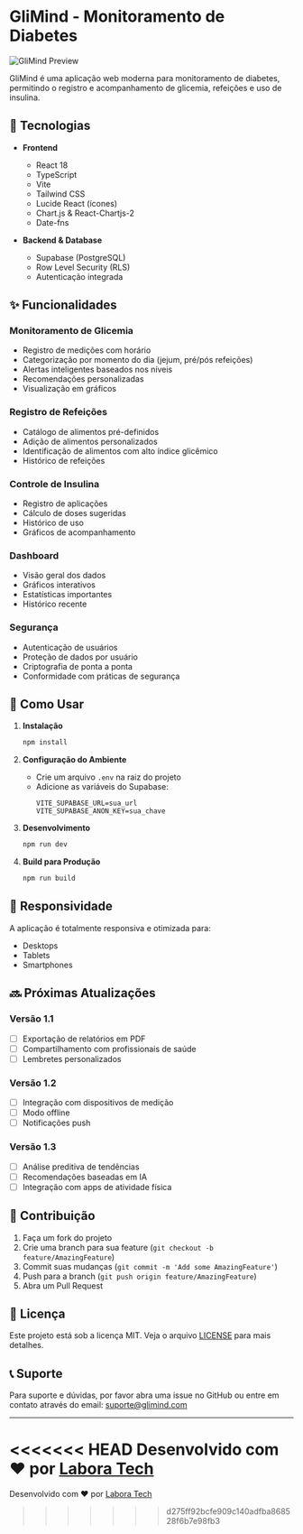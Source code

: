 # GliMind - Monitoramento de Diabetes

![GliMind Preview](https://images.unsplash.com/photo-1505253716362-afaea1d3d1af?w=800&h=400&fit=crop)

GliMind é uma aplicação web moderna para monitoramento de diabetes, permitindo o registro e acompanhamento de glicemia, refeições e uso de insulina.

## 🚀 Tecnologias

- **Frontend**
  - React 18
  - TypeScript
  - Vite
  - Tailwind CSS
  - Lucide React (ícones)
  - Chart.js & React-Chartjs-2
  - Date-fns

- **Backend & Database**
  - Supabase (PostgreSQL)
  - Row Level Security (RLS)
  - Autenticação integrada

## ✨ Funcionalidades

### Monitoramento de Glicemia
- Registro de medições com horário
- Categorização por momento do dia (jejum, pré/pós refeições)
- Alertas inteligentes baseados nos níveis
- Recomendações personalizadas
- Visualização em gráficos

### Registro de Refeições
- Catálogo de alimentos pré-definidos
- Adição de alimentos personalizados
- Identificação de alimentos com alto índice glicêmico
- Histórico de refeições

### Controle de Insulina
- Registro de aplicações
- Cálculo de doses sugeridas
- Histórico de uso
- Gráficos de acompanhamento

### Dashboard
- Visão geral dos dados
- Gráficos interativos
- Estatísticas importantes
- Histórico recente

### Segurança
- Autenticação de usuários
- Proteção de dados por usuário
- Criptografia de ponta a ponta
- Conformidade com práticas de segurança

## 🔧 Como Usar

1. **Instalação**
   ```bash
   npm install
   ```

2. **Configuração do Ambiente**
   - Crie um arquivo `.env` na raiz do projeto
   - Adicione as variáveis do Supabase:
     ```
     VITE_SUPABASE_URL=sua_url
     VITE_SUPABASE_ANON_KEY=sua_chave
     ```

3. **Desenvolvimento**
   ```bash
   npm run dev
   ```

4. **Build para Produção**
   ```bash
   npm run build
   ```

## 📱 Responsividade

A aplicação é totalmente responsiva e otimizada para:
- Desktops
- Tablets
- Smartphones

## 🔜 Próximas Atualizações

### Versão 1.1
- [ ] Exportação de relatórios em PDF
- [ ] Compartilhamento com profissionais de saúde
- [ ] Lembretes personalizados

### Versão 1.2
- [ ] Integração com dispositivos de medição
- [ ] Modo offline
- [ ] Notificações push

### Versão 1.3
- [ ] Análise preditiva de tendências
- [ ] Recomendações baseadas em IA
- [ ] Integração com apps de atividade física

## 🤝 Contribuição

1. Faça um fork do projeto
2. Crie uma branch para sua feature (`git checkout -b feature/AmazingFeature`)
3. Commit suas mudanças (`git commit -m 'Add some AmazingFeature'`)
4. Push para a branch (`git push origin feature/AmazingFeature`)
5. Abra um Pull Request

## 📄 Licença

Este projeto está sob a licença MIT. Veja o arquivo [LICENSE](LICENSE) para mais detalhes.

## 📞 Suporte

Para suporte e dúvidas, por favor abra uma issue no GitHub ou entre em contato através do email: suporte@glimind.com

---

<<<<<<< HEAD
Desenvolvido com ❤️ por [Labora Tech](https://labora-tech.com/)
=======
Desenvolvido com ❤️ por [Labora Tech](https://labora-tech.com/)
>>>>>>> d275ff92bcfe909c140adfba868528f6b7e98fb3
